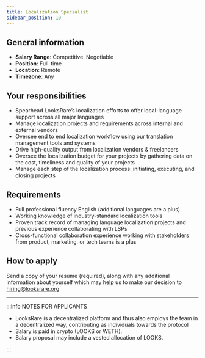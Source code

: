 ```yaml
---
title: Localization Specialist
sidebar_position: 10
---
```


## General information

- **Salary Range**: Competitive. Negotiable
- **Position**: Full-time
- **Location**: Remote
- **Timezone**: Any

## Your responsibilities

- Spearhead LooksRare’s localization efforts to offer local-language support across all major languages
- Manage localization projects and requirements across internal and external vendors
- Oversee end to end localization workflow using our translation management tools and systems
- Drive high-quality output from localization vendors & freelancers
- Oversee the localization budget for your projects by gathering data on the cost, timeliness and quality of your projects
- Manage each step of the localization process: initiating, executing, and closing projects

## Requirements

- Full professional fluency English (additional languages are a plus)
- Working knowledge of industry-standard localization tools
- Proven track record of managing language localization projects and previous experience collaborating with LSPs
- Cross-functional collaboration experience working with stakeholders from product, marketing, or tech teams is a plus

## How to apply

Send a copy of your resume (required), along with any additional information about yourself which may help us to make our decision to hiring@looksrare.org

---

:::info NOTES FOR APPLICANTS

- LooksRare is a decentralized platform and thus also employs the team in a decentralized way, contributing as individuals towards the protocol
- Salary is paid in crypto (LOOKS or WETH).
- Salary proposal may include a vested allocation of LOOKS.

:::
